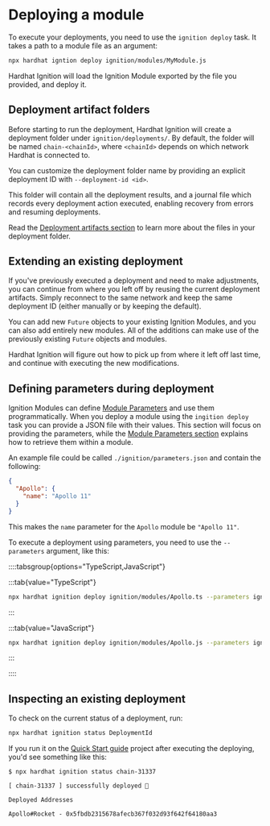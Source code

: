 # Deploying a module

To execute your deployments, you need to use the `ignition deploy` task. It takes a path to a module file as an argument:

```sh
npx hardhat igntion deploy ignition/modules/MyModule.js
```

Hardhat Ignition will load the Ignition Module exported by the file you provided, and deploy it.

## Deployment artifact folders

Before starting to run the deployment, Hardhat Ignition will create a deployment folder under `ignition/deployments/`. By default, the folder will be named `chain-<chainId>`, where `<chainId>` depends on which network Hardhat is connected to.

You can customize the deployment folder name by providing an explicit deployment ID with `--deployment-id <id>`.

This folder will contain all the deployment results, and a journal file which records every deployment action executed, enabling recovery from errors and resuming deployments.

Read the [Deployment artifacts section](./../advanced/deployment-artifacts.md) to learn more about the files in your deployment folder.

## Extending an existing deployment

If you've previously executed a deployment and need to make adjustments, you can continue from where you left off by reusing the current deployment artifacts. Simply reconnect to the same network and keep the same deployment ID (either manually or by keeping the default).

You can add new `Future` objects to your existing Ignition Modules, and you can also add entirely new modules. All of the additions can make use of the previously existing `Future` objects and modules.

Hardhat Ignition will figure out how to pick up from where it left off last time, and continue with executing the new modifications.

## Defining parameters during deployment

Ignition Modules can define [Module Parameters](./creating-modules.md#module-parameters) and use them programmatically. When you deploy a module using the `ingition deploy` task you can provide a JSON file with their values. This section will focus on providing the parameters, while the [Module Parameters section](./creating-modules.md#module-parameters) explains how to retrieve them within a module.

An example file could be called `./ignition/parameters.json` and contain the following:

```json
{
  "Apollo": {
    "name": "Apollo 11"
  }
}
```

This makes the `name` parameter for the `Apollo` module be `"Apollo 11"`.

To execute a deployment using parameters, you need to use the `--parameters` argument, like this:

::::tabsgroup{options="TypeScript,JavaScript"}

:::tab{value="TypeScript"}

```sh
npx hardhat ignition deploy ignition/modules/Apollo.ts --parameters ignition/parameters.json
```

:::

:::tab{value="JavaScript"}

```sh
npx hardhat ignition deploy ignition/modules/Apollo.js --parameters ignition/parameters.json
```

:::

::::

## Inspecting an existing deployment

To check on the current status of a deployment, run:

```sh
npx hardhat ignition status DeploymentId
```

If you run it on the [Quick Start guide](../getting-started/index.md#quick-start) project after executing the deploying, you'd see something like this:

```
$ npx hardhat ignition status chain-31337

[ chain-31337 ] successfully deployed 🚀

Deployed Addresses

Apollo#Rocket - 0x5fbdb2315678afecb367f032d93f642f64180aa3
```
